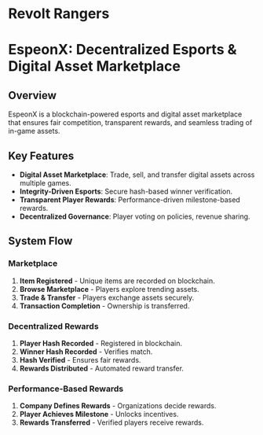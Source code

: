 # Revolt Rangers

# EspeonX: Decentralized Esports & Digital Asset Marketplace

## Overview
EspeonX is a blockchain-powered esports and digital asset marketplace that ensures fair competition, transparent rewards, and seamless trading of in-game assets.

## Key Features
- **Digital Asset Marketplace**: Trade, sell, and transfer digital assets across multiple games.
- **Integrity-Driven Esports**: Secure hash-based winner verification.
- **Transparent Player Rewards**: Performance-driven milestone-based rewards.
- **Decentralized Governance**: Player voting on policies, revenue sharing.

## System Flow
### **Marketplace**
1. **Item Registered** - Unique items are recorded on blockchain.
2. **Browse Marketplace** - Players explore trending assets.
3. **Trade & Transfer** - Players exchange assets securely.
4. **Transaction Completion** - Ownership is transferred.

### **Decentralized Rewards**
1. **Player Hash Recorded** - Registered in blockchain.
2. **Winner Hash Recorded** - Verifies match.
3. **Hash Verified** - Ensures fair rewards.
4. **Rewards Distributed** - Automated reward transfer.

### **Performance-Based Rewards**
1. **Company Defines Rewards** - Organizations decide rewards.
2. **Player Achieves Milestone** - Unlocks incentives.
3. **Rewards Transferred** - Verified players receive rewards.

